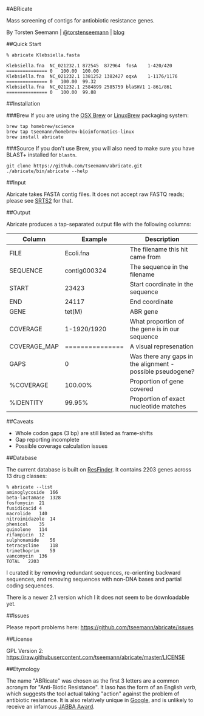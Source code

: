 #ABRicate

Mass screening of contigs for antiobiotic resistance genes.

By Torsten Seemann | [@torstenseemann](https://twitter.com/torstenseemann) | [blog](http://thegenomefactory.blogspot.com/)

##Quick Start

```
% abricate Klebsiella.fasta

Klebsiella.fna	NC_021232.1	872545	872964	fosA	1-420/420	===============	0	100.00	100.00
Klebsiella.fna	NC_021232.1	1381252	1382427	oqxA	1-1176/1176	===============	0	100.00	99.32
Klebsiella.fna  NC_021232.1 2584899	2585759	blaSHV1	1-861/861	===============	0	100.00	99.88
```

##Installation

###Brew
If you are using the [OSX Brew](http://brew.sh/) or [LinuxBrew](http://brew.sh/linuxbrew/) packaging system:

    brew tap homebrew/science
    brew tap tseemann/homebrew-bioinformatics-linux
    brew install abricate

###Source
If you don't use Brew, you will also need to make sure you have BLAST+ installed for ```blastn```.
    
    git clone https://github.com/tseemann/abricate.git
    ./abricate/bin/abricate --help

##Input

Abricate takes FASTA contig files.
It does not accept raw FASTQ reads; please see [SRTS2](https://github.com/katholt/srst2) for that.

##Output

Abricate produces a tap-separated output file with the following columns:

Column | Example | Description
-------|---------|------------
FILE | Ecoli.fna | The filename this hit came from
SEQUENCE | contig000324 | The sequence in the filename
START | 23423 | Start coordinate in the sequence
END | 24117 | End coordinate
GENE | tet(M) | ABR gene
COVERAGE | 1-1920/1920 | What proportion of the gene is in our sequence
COVERAGE_MAP | =============== | A visual represenation
GAPS | 0 | Was there any gaps in the alignment - possible pseudogene?
%COVERAGE | 100.00% | Proportion of gene covered 
%IDENTITY | 99.95% | Proportion of exact nucleotide matches

##Caveats

* Whole codon gaps (3 bp) are still listed as frame-shifts
* Gap reporting incomplete
* Possible coverage calculation issues

##Database

The current database is built on [ResFinder](http://cge.cbs.dtu.dk/services/ResFinder/).
It contains 2203 genes across 13 drug classes:

```
% abricate --list
aminoglycoside	166
beta-lactamase	1328
fosfomycin	21
fusidicacid	4
macrolide	140
nitroimidazole	14
phenicol	35
quinolone	114
rifampicin	12
sulphonamide	56
tetracycline	118
trimethoprim	59
vancomycin	136
TOTAL	2203
```

I curated it by removing redundant sequences, re-orienting backward sequences, and removing
sequences with non-DNA bases and partial coding sequences.

There is a newer 2.1 version which I it does not seem to be downloadable yet.

##Issues

Please report problems here: https://github.com/tseemann/abricate/issues

##License

GPL Version 2: https://raw.githubusercontent.com/tseemann/abricate/master/LICENSE

##Etymology

The name "ABRicate" was chosen as the first 3 letters are a common acronym
for "Anti-Biotic Resistance". It laso has the form of an English _verb_, 
which suggests the tool actual taking "action" against the problem of antibiotic resistance.
It is also relatively unique in [Google](https://www.google.com.au/search?q=abricate),
and is unlikely to receive an infamous [JABBA Award](http://www.acgt.me/blog/2014/12/1/time-for-a-new-jabba-award-for-just-another-bogus-bioinformatics-acronym).


